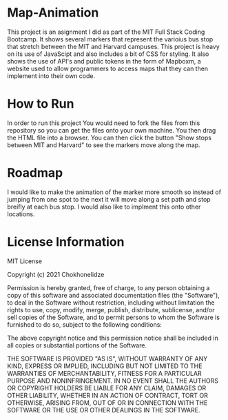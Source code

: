 # Map-Animation
This project is an asignment I did as part of the MIT Full Stack Coding Bootcamp. It shows several markers that represent the varioius bus stop that stretch between the MIT and Harvard campuses. This project is heavy on its use of JavaScipt and also includes a bit of CSS for styling. It also shows the use of API's and public tokens in the form of Mapboxm, a website used to allow programmers to access maps that they can then implement into their own code.
# How to Run
In order to run this project You would need to fork the files from this repository so you can get the files onto your own machine. You then drag the HTML file into a browser. You can then click the button "Show stops between MIT and Harvard" to see the markers move along the map.
# Roadmap
I would like to make the animation of the marker more smooth so instead of jumping from one spot to the next it will move along a set path and stop breifly at each bus stop. I would also like to implment this onto other locations.
# License Information
MIT License

Copyright (c) 2021 Chokhonelidze

Permission is hereby granted, free of charge, to any person obtaining a copy of this software and associated documentation files (the "Software"), to deal in the Software without restriction, including without limitation the rights to use, copy, modify, merge, publish, distribute, sublicense, and/or sell copies of the Software, and to permit persons to whom the Software is furnished to do so, subject to the following conditions:

The above copyright notice and this permission notice shall be included in all copies or substantial portions of the Software.

THE SOFTWARE IS PROVIDED "AS IS", WITHOUT WARRANTY OF ANY KIND, EXPRESS OR IMPLIED, INCLUDING BUT NOT LIMITED TO THE WARRANTIES OF MERCHANTABILITY, FITNESS FOR A PARTICULAR PURPOSE AND NONINFRINGEMENT. IN NO EVENT SHALL THE AUTHORS OR COPYRIGHT HOLDERS BE LIABLE FOR ANY CLAIM, DAMAGES OR OTHER LIABILITY, WHETHER IN AN ACTION OF CONTRACT, TORT OR OTHERWISE, ARISING FROM, OUT OF OR IN CONNECTION WITH THE SOFTWARE OR THE USE OR OTHER DEALINGS IN THE SOFTWARE.
